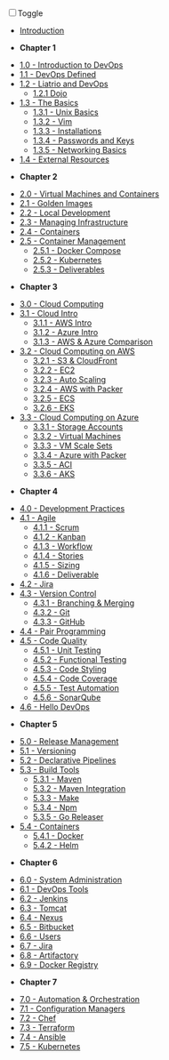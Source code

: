 <!-- docs/_sidebar.md -->

<div id="dark_mode"
  ><i class="fas fa-sun"></i
  ><input type="checkbox" id="dark_mode_switch" name="mode"
  ><label for="dark_mode_switch">Toggle</label
  ><i class="fas fa-moon"></i></div>

- [Introduction](/)
* **Chapter 1**
- [1.0 - Introduction to DevOps](1-introduction/overview.md)
- [1.1 - DevOps Defined](1-introduction/devops-defined.md)
- [1.2 - Liatrio and DevOps](1-introduction/liatrio-and-devops.md)
  - [1.2.1 Dojo](1-introduction/dojo.md)
- [1.3 - The Basics](1-introduction/basics.md)
  - [1.3.1 - Unix Basics](1-introduction/basics-unix.md)
  - [1.3.2 - Vim](1-introduction/basics-vim.md)
  - [1.3.3 - Installations](1-introduction/basics-installations.md)
  - [1.3.4 - Passwords and Keys](1-introduction/basics-passwords-and-keys.md)
  - [1.3.5 - Networking Basics](1-introduction/basics-networking.md)
- [1.4 - External Resources](1-introduction/external-resources.md)
* **Chapter 2**
- [2.0 - Virtual Machines and Containers](2-virtual-machines-containers/overview.md)
- [2.1 - Golden Images](2-virtual-machines-containers/golden-images.md)
- [2.2 - Local Development](2-virtual-machines-containers/local-development.md)
- [2.3 - Managing Infrastructure](2-virtual-machines-containers/managing-infrastructure.md)
- [2.4 - Containers](2-virtual-machines-containers/containers.md)
- [2.5 - Container Management](2-virtual-machines-containers/container-management.md)
  - [2.5.1 - Docker Compose](2-virtual-machines-containers/container-management_docker-compose.md)
  - [2.5.2 - Kubernetes](2-virtual-machines-containers/container-management_kubernetes.md)
  - [2.5.3 - Deliverables](2-virtual-machines-containers/container-management_deliverables.md)
* **Chapter 3**
- [3.0 - Cloud Computing](3/3.0-overview.md)
- [3.1 - Cloud Intro](3/3.1-cloud.md)
  - [3.1.1 - AWS Intro](3/3.1.1-aws.md)
  - [3.1.2 - Azure Intro](3/3.1.2-azure.md)
  - [3.1.3 - AWS & Azure Comparison](3/3.1.3-azure-vs-aws.md)
- [3.2 - Cloud Computing on AWS](3/3.2-overview.md)
  - [3.2.1 - S3 & CloudFront](3/3.2.1-s3-cloudfront.md)
  - [3.2.2 - EC2](3/3.2.2-ec2.md)
  - [3.2.3 - Auto Scaling](3/3.2.3-auto-scaling.md)
  - [3.2.4 - AWS with Packer](3/3.2.4-aws-packer.md)
  - [3.2.5 - ECS](3/3.2.5-ecs.md)
  - [3.2.6 - EKS](3/3.2.6-eks.md)
- [3.3 - Cloud Computing on Azure](3/3.3-overview.md)
  - [3.3.1 - Storage Accounts](3/3.3.1-storage-accounts.md)
  - [3.3.2 - Virtual Machines](3/3.3.2-virtual-machines.md)
  - [3.3.3 - VM Scale Sets](3/3.3.3-vmss.md)
  - [3.3.4 - Azure with Packer](3/3.3.4-az-packer.md)
  - [3.3.5 - ACI](3/3.3.5-aci.md)
  - [3.3.6 - AKS](3/3.3.6-aks.md)
* **Chapter 4**
- [4.0 - Development Practices](4/4.0-overview.md)
- [4.1 - Agile](4/4.1-overview.md)
  - [4.1.1 - Scrum](4/4.1.1-scrum.md)
  - [4.1.2 - Kanban](4/4.1.2-kanban.md)
  - [4.1.3 - Workflow](4/4.1.3-workflow.md)
  - [4.1.4 - Stories](4/4.1.4-stories.md)
  - [4.1.5 - Sizing](4/4.1.5-sizing.md)
  - [4.1.6 - Deliverable](4/4.1.6-deliverable.md)
- [4.2 - Jira](4/4.2-jira.md)
- [4.3 - Version Control](4/4.3-version-control.md)
  - [4.3.1 - Branching & Merging](4/4.3.1-branching-merging.md)
  - [4.3.2 - Git](4/4.3.2-git.md)
  - [4.3.3 - GitHub](4/4.3.3-github.md)
- [4.4 - Pair Programming](4/4.4-pairprogramming.md)
- [4.5 - Code Quality](4/4.5-code-quality.md)
  - [4.5.1 - Unit Testing](4/4.5.1-unit-testing.md)
  - [4.5.2 - Functional Testing](4/4.5.2-functional-testing.md)
  - [4.5.3 - Code Styling](4/4.5.3-code-styling.md)
  - [4.5.4 - Code Coverage](4/4.5.4-code-coverage.md)
  - [4.5.5 - Test Automation](4/4.5.5-test-automation.md)
  - [4.5.6 - SonarQube](4/4.5.6-sonarqube.md)
- [4.6 - Hello DevOps](4/4.6-hello-devops.md)
* **Chapter 5**
- [5.0 - Release Management](5/5.0-overview.md)
- [5.1 - Versioning](5/5.1-versioning.md)
- [5.2 - Declarative Pipelines](5/5.2-declarative-pipelines.md)
- [5.3 - Build Tools](5/5.3-build-tools.md)
  - [5.3.1 - Maven](5/5.3.1-maven.md)
  - [5.3.2 - Maven Integration](5/5.3.2-maven-integration.md)
  - [5.3.3 - Make](5/5.3.3-make.md)
  - [5.3.4 - Npm](5/5.3.4-npm.md)
  - [5.3.5 - Go Releaser](5/5.3.5-go-releaser.md)
- [5.4 - Containers](5/5.4-containers.md)
  - [5.4.1 - Docker](5/5.4.1-docker.md)
  - [5.4.2 - Helm](5/5.4.2-helm.md)
* **Chapter 6**
- [6.0 - System Administration](6/6.0-overview.md)
- [6.1 - DevOps Tools](6/6.1-devops-tools.md)
- [6.2 - Jenkins](6/6.2-jenkins.md)
- [6.3 - Tomcat](6/6.3-tomcat.md)
- [6.4 - Nexus](6/6.4-nexus.md)
- [6.5 - Bitbucket](6/6.5-bitbucket.md)
- [6.6 - Users](6/6.6-users.md)
- [6.7 - Jira](6/6.7-jira.md)
- [6.8 - Artifactory](6/6.8-artifactory.md)
- [6.9 - Docker Registry](6/6.9-docker-registry.md)
* **Chapter 7**
- [7.0 - Automation & Orchestration](7/7.0-overview.md)
- [7.1 - Configuration Managers](7/7.1-configuration-managers.md)
- [7.2 - Chef](7/7.2-chef.md)
- [7.3 - Terraform](7/7.3-terraform)
- [7.4 - Ansible](7/7.4-ansible.md)
- [7.5 - Kubernetes](7/7.5-kubernetes.md)

